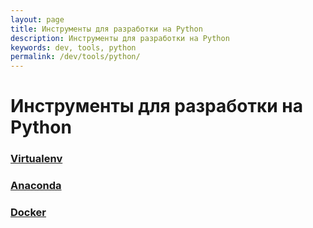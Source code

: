 ```yaml
---
layout: page
title: Инструменты для разработки на Python
description: Инструменты для разработки на Python
keywords: dev, tools, python
permalink: /dev/tools/python/
---
```


# Инструменты для разработки на Python

### [Virtualenv](/dev/tools/python/virtualenv/)

### [Anaconda](/dev/tools/python/anaconda/)

### [Docker](/dev/tools/python/docker/)
